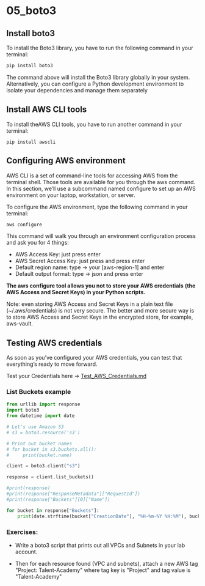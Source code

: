 # 05_boto3

## Install boto3
To install the Boto3 library, you have to run the following command in your terminal:

```sh
pip install boto3
```

The command above will install the Boto3 library globally in your system. Alternatively, 
you can configure a Python development environment to isolate your dependencies and manage 
them separately

## Install AWS CLI tools 
To install theAWS CLI tools, you have to run another command in your terminal:

```
pip install awscli
```


## Configuring AWS environment

AWS CLI is a set of command-line tools for accessing AWS from the terminal shell. 
Those tools are available for you through the aws command. In this section, we’ll use a 
subcommand named configure to set up an AWS environment on your laptop, workstation, or server.

To configure the AWS environment, type the following command in your terminal:

```sh
aws configure
 ```
 
This command will walk you through an environment configuration process and 
ask you for 4 things:

- AWS Access Key: just press enter 
- AWS Secret Access Key: just press and press enter 
- Default region name: type -> your [aws-region-1] and enter
- Default output format: type -> json and press enter

**The aws configure tool allows you not to store your AWS credentials** 
**(the AWS Access and Secret Keys) in your Python scripts.**

Note: even storing AWS Access and Secret Keys in a plain text file 
(~/.aws/credentials) is not very secure. The better and more secure 
way is to store AWS Access and Secret Keys in the encrypted store, 
for example, aws-vault.

## Testing AWS credentials

As soon as you’ve configured your AWS credentials, you can test that everything’s 
ready to move forward. 

Test your Credentials here -> [Test_AWS_Credentials.md](https://github.com/julioaranajr/05_boto3/blob/main/Test_AWS_Credentials.md)

### List Buckets example

```py
from urllib import response
import boto3
from datetime import date

# Let's use Amazon S3
# s3 = boto3.resource('s3')

# Print out bucket names
# for bucket in s3.buckets.all():
#     print(bucket.name)

client = boto3.client("s3")

response = client.list_buckets()

#print(response)
#print(response["ResponseMetadata"]["RequestId"])
#print(response["Buckets"][0]["Name"])

for bucket in response["Buckets"]:
    print(date.strftime(bucket["CreationDate"], "%H-%m-%Y %H:%M"), bucket["Name"])
```

### Exercises:

- Write a boto3 script that prints out all VPCs and Subnets
in your lab account.

- Then for each resource found (VPC and subnets), attach a new 
AWS tag "Project: Talent-Academy" where tag key is "Project" and 
tag value is "Talent-Academy"
